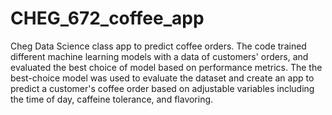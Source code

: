 # CHEG_672_coffee_app
Cheg Data Science class app to predict coffee orders. 
The code trained different machine learning models with a data of customers' orders, and evaluated the best choice of model based on performance metrics.
The the best-choice model was used to evaluate the dataset and create an app to predict a customer's coffee order based on adjustable variables including the time of day, caffeine tolerance, and flavoring. 
